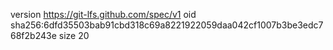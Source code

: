 version https://git-lfs.github.com/spec/v1
oid sha256:6dfd35503bab91cbd318c69a8221922059daa042cf1007b3be3edc768f2b243e
size 20

